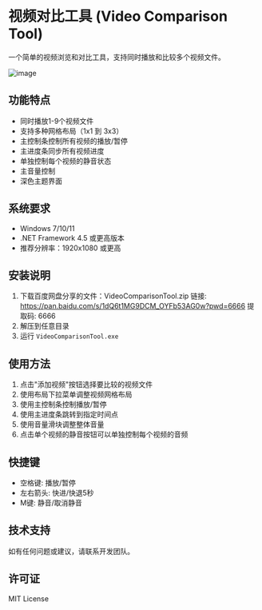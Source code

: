 # 视频对比工具 (Video Comparison Tool)

一个简单的视频浏览和对比工具，支持同时播放和比较多个视频文件。

![image](https://github.com/user-attachments/assets/fc2accab-9e32-4113-bde3-2169911fe543)



## 功能特点

- 同时播放1-9个视频文件
- 支持多种网格布局（1x1 到 3x3）
- 主控制条控制所有视频的播放/暂停
- 主进度条同步所有视频进度
- 单独控制每个视频的静音状态
- 主音量控制
- 深色主题界面

## 系统要求

- Windows 7/10/11
- .NET Framework 4.5 或更高版本
- 推荐分辨率：1920x1080 或更高

## 安装说明

1. 下载百度网盘分享的文件：VideoComparisonTool.zip
链接: https://pan.baidu.com/s/1dQ6t1MG9DCM_OYFb53AG0w?pwd=6666 提取码: 6666 
2. 解压到任意目录
3. 运行 `VideoComparisonTool.exe`



## 使用方法

1. 点击"添加视频"按钮选择要比较的视频文件
2. 使用布局下拉菜单调整视频网格布局
3. 使用主控制条控制播放/暂停
4. 使用主进度条跳转到指定时间点
5. 使用音量滑块调整整体音量
6. 点击单个视频的静音按钮可以单独控制每个视频的音频

## 快捷键

- 空格键: 播放/暂停
- 左右箭头: 快进/快退5秒
- M键: 静音/取消静音

## 技术支持

如有任何问题或建议，请联系开发团队。

## 许可证

MIT License

